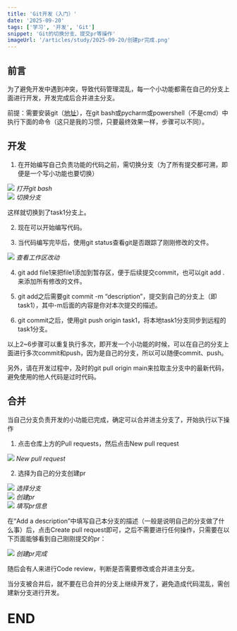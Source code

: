 ```yaml
---
title: 'Git开发（入门）'
date: '2025-09-20'
tags: ['学习', '开发', 'Git']
snippet: 'Git的切换分支、提交pr等操作'
imageUrl: '/articles/study/2025-09-20/创建pr完成.png'
---
```


## 前言

为了避免开发中遇到冲突，导致代码管理混乱，每一个小功能都需在自己的分支上面进行开发，开发完成后合并进主分支。

前提：需要安装git（[地址](https://git-scm.com/)），在git bash或pycharm或powershell（不是cmd）中执行下面的命令（这只是我的习惯，只要最终效果一样，步骤可以不同）。


## 开发

1. 在开始编写自己负责功能的代码之前，需切换分支（为了所有提交都可溯，即便是一个写小功能也要切换）

<div class="figure-center">
  <img src="/articles/study/2025-09-20/打开gitbash.png">
  <em>打开git bash</em>
</div>

<div class="figure-center">
  <img src="/articles/study/2025-09-20/切换分支.png">
  <em>切换分支</em>
</div>
 
这样就切换到了task1分支上。

2. 现在可以开始编写代码。

3. 当代码编写完毕后，使用git status查看git是否跟踪了刚刚修改的文件。

<div class="figure-center">
  <img src="/articles/study/2025-09-20/查看工作区改动.png">
  <em>查看工作区改动</em>
</div>

4. git add file1来把file1添加到暂存区，便于后续提交commit，也可以git add . 来添加所有修改的文件。

5. git add之后需要git commit -m “description”，提交到自己的分支上（即task1），其中-m后面的内容是你对本次提交的描述。

6. git commit之后，使用git push origin task1，将本地task1分支同步到远程的task1分支。

以上2~6步骤可以重复执行多次，即开发一个小功能的时候，可以在自己的分支上面进行多次commit和push，因为是自己的分支，所以可以随便commit、push。

另外，请在开发过程中，及时的git pull origin main来拉取主分支中的最新代码，避免使用的他人代码是过时代码。

## 合并
当自己分支负责开发的小功能已完成，确定可以合并进主分支了，开始执行以下操作

1. 点击仓库上方的Pull requests，然后点击New pull request

<div class="figure-center">
  <img src="/articles/study/2025-09-20/newpullrequest.png">
  <em>New pull request</em>
</div>

2. 选择为自己的分支创建pr

<div class="figure-center">
  <img src="/articles/study/2025-09-20/选择分支.png">
  <em>选择分支</em>
</div>

<div class="figure-center">
  <img src="/articles/study/2025-09-20/创建pr.png">
  <em>创建pr</em>
</div>

<div class="figure-center">
  <img src="/articles/study/2025-09-20/填写pr信息.png">
  <em>填写pr信息</em>
</div>

在“Add a description”中填写自己本分支的描述（一般是说明自己的分支做了什么事）后，点击Create pull request即可，之后不需要进行任何操作，只需要在以下页面能够看到自己刚刚提交的pr：

<div class="figure-center">
  <img src="/articles/study/2025-09-20/创建pr完成.png">
  <em>创建pr完成</em>
</div>

随后会有人来进行Code review，判断是否需要修改或合并进主分支。

当分支被合并后，就不要在已合并的分支上继续开发了，避免造成代码混乱，需创建新分支进行开发。

<br/>
<span style="font-size: 30px; font-weight: bold;">END</span>